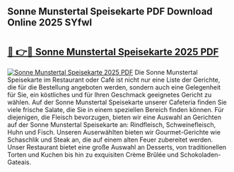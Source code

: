 ## Sonne Munstertal Speisekarte PDF Download Online 2025 SYfwl

# <h2><a href="http://gcc2lan.nevu.top/?p=Sonne+Munstertal+Speisekarte">🔗 👉🔴 Sonne Munstertal Speisekarte 2025 PDF</a></h2>

[![Sonne Munstertal Speisekarte 2025 PDF](https://i.imgur.com/dBaPXMq.png)](http://gcc2lan.nevu.top/?p=Sonne+Munstertal+Speisekarte)
Die Sonne Munstertal Speisekarte im Restaurant oder Café ist nicht nur eine Liste der Gerichte, die für die Bestellung angeboten werden, sondern auch eine Gelegenheit für Sie, ein köstliches und für Ihren Geschmack geeignetes Gericht zu wählen. Auf der Sonne Munstertal Speisekarte unserer Cafeteria finden Sie viele frische Salate, die Sie in einem speziellen Bereich finden können. Für diejenigen, die Fleisch bevorzugen, bieten wir eine Auswahl an Gerichten auf der Sonne Munstertal Speisekarte an: Rindfleisch, Schweinefleisch, Huhn und Fisch. Unseren Auserwählten bieten wir Gourmet-Gerichte wie Schaschlik und Steak an, die auf einem alten Feuer zubereitet werden. Unser Restaurant bietet eine große Auswahl an Desserts, von traditionellen Torten und Kuchen bis hin zu exquisiten Crème Brûlée und Schokoladen-Gateais.
